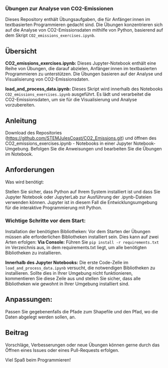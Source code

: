 ### Übungen zur Analyse von CO2-Emissionen

Dieses Repository enthält Übungsaufgaben, die für Anfänger:innen im textbasierten Programmieren gedacht sind. Die Übungen konzentrieren sich auf die Analyse von CO2-Emissionsdaten mithilfe von Python, basierend auf dem Skript `CO2_emissions_exercises.ipynb`.

## Übersicht

**CO2_emissions_exercises.ipynb:** Dieses Jupyter-Notebook enthält eine Reihe von Übungen, die darauf abzielen, Anfänger:innen im textbasierten Programmieren zu unterstützen. Die Übungen basieren auf der Analyse und Visualisierung von CO2-Emissionsdaten.

**load_and_process_data.ipynb:** Dieses Skript wird innerhalb des Notebooks `CO2_emissions_exercises.ipynb` ausgeführt. Es lädt und verarbeitet die CO2-Emissionsdaten, um sie für die Visualisierung und Analyse vorzubereiten.


## Anleitung
Download des Repositories (https://github.com/STEMJulesCoast/CO2_Emissions.git) und öffnen des CO2_emissions_exercises.ipynb - Notebooks in einer Jupyter Notebook-Umgebung. Befolgen Sie die Anweisungen und bearbeiten Sie die Übungen im Notebook. 

## Anforderungen

Was wird benötigt:

Stellen Sie sicher, dass Python auf Ihrem System installiert ist und dass Sie Jupyter Notebook oder JupyterLab zur Ausführung der .ipynb-Dateien verwenden können. Jupyter ist in diesem Fall die Entwicklungsumgebung für die interaktive Programmierung mit Python.

### Wichtige Schritte vor dem Start:

Installation der benötigten Bibliotheken: Vor dem Starten der Übungen müssen alle erforderlichen Bibliotheken installiert sein. 
Dies kann auf zwei Arten erfolgen:
**Via Console:** Führen Sie `pip install -r requirements.txt` im Verzeichnis aus, in dem requirements.txt liegt, um alle benötigten Bibliotheken zu installieren.

**Innerhalb des Jupyter Notebooks:** Die erste Code-Zelle im `load_and_process_data.ipynb` versucht, die notwendigen Bibliotheken zu installieren. Sollte dies in Ihrer Umgebung nicht funktionieren, kommentieren Sie diese Zeile aus und stellen Sie sicher, dass alle Bibliotheken wie gewohnt in Ihrer Umgebung installiert sind.

## Anpassungen:

Passen Sie gegebenenfalls die Pfade zum Shapefile und den Pfad, wo die Daten abgelegt werden sollen, an.

## Beitrag

Vorschläge, Verbesserungen oder neue Übungen können gerne durch das Öffnen eines Issues oder eines Pull-Requests erfolgen.

Viel Spaß beim Programmieren!
